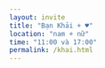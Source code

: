 ```yaml
---
layout: invite
title: "Bạn Khải + ♥"
location: "nam + nữ"
time: "11:00 và 17:00"
permalink: /khai.html
---
```


